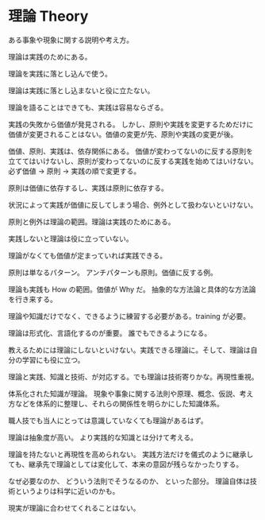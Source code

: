 # 理論 Theory

ある事象や現象に関する説明や考え方。

理論は実践のためにある。

理論を実践に落とし込んで使う。

理論は実践に落とし込まないと役に立たない。

理論を語ることはできても、実践は容易ならざる。

実践の失敗から価値が発見される。
しかし、原則や実践を変更するためだけに価値が変更されることはない。価値の変更が先、原則や実践の変更が後。

価値、原則、実践は、依存関係にある。
価値が変わってないのに反する原則を立ててはいけないし、原則が変わってないのに反する実践を始めてはいけない。必ず価値 → 原則 → 実践の順で変更する。

原則は価値に依存するし、実践は原則に依存する。

状況によって実践が価値に反してしまう場合、例外として扱わないといけない。

原則と例外は理論の範囲。理論は実践のためにある。

実践しないと理論は役に立っていない。

理論がなくても価値が定まっていれば実践できる。

原則は単なるパターン。
アンチパターンも原則。価値に反する例。

理論も実践も How の範囲。価値が Why だ。
抽象的な方法論と具体的な方法論を行き来する。

理論や知識だけでなく、できるように練習する必要がある。training が必要。

理論は形式化、言語化するのが重要。
誰でもできるようになる。

教えるためには理論にしないといけない。実践できる理論に。そして、理論は自分の学習にも役に立つ。

理論と実践、知識と技術、が対応する。でも理論は技術寄りかな。再現性重視。

体系化された知識が理論。
現象や事象に関する法則や原理、概念、仮説、考え方などを体系的に整理し、それらの関係性を明らかにした知識体系。

職人技でも当人にとっては意識していなくても理論があるはず。

理論は抽象度が高い。
より実践的な知識とは分けて考える。

理論を持たないと再現性を高められない。
実践方法だけを儀式のように継承しても、継承先で理論としては変化して、本来の意図が残らなかったりする。

なぜ必要なのか、
どういう法則でそうなるのか、
といった部分。
理論自体は技術というよりは科学に近いのかも。

現実が理論に合わせてくれることはない。
